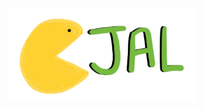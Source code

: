 <img src="https://raw.githubusercontent.com/hyungaaa/team/main/jal_logo_final.png" width="300" height="150"/>
